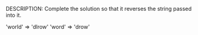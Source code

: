 DESCRIPTION:
Complete the solution so that it reverses the string passed into it.

'world'  =>  'dlrow'
'word'   =>  'drow'